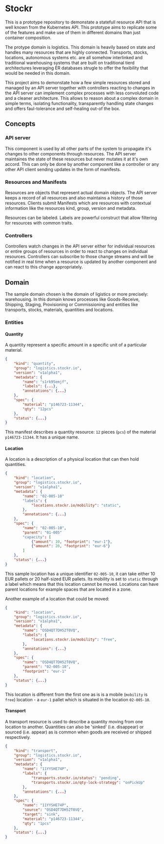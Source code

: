 # Stockr

This is a prototype repository to demonstate a statefull resource API that is well known from the Kubernetes API. This prototype aims to replicate some of the features and make use of them in different domains than just container composition. 

The protype domain is logistics. This domain is heavily based on state and handles many resources that are highly connected. Transports, stocks, locations, autonomous systems etc. are all somehow interlinked and traditional warehousing systems that are built on traditional tierd architectures leveraging ER databases strugle to offer the fexibility that would be needed in this domain.

This project aims to demonstate how a few simple resources stored and managed by an API server together with controllers reacting to changes in the API server can implement complex processes with less convoluted code and a cleaner architecture. This allows to reason about a complex domain in simple terms, isolating functionality, transparently handling state changes and offers faul-tolerance and self-healing out-of the box.

## Concepts

### API server

This component is used by all other parts of the system to propagate it's changes to other components through resources. The API server maintaines the state of these resources but never mutates it at it's own accord. This can only be done by another component like a controller or any other API client sending updates in the form of manifests.

### Resources and Manifests

Resources are objects that represent actual domain objects. The API server keeps a record of all resources and also maintains a history of those resources. Clients submit Manifests which are resources with contextual information like the resources kind, group, version and metadata.

Resources can be labeled. Labels are powerful construct that allow filtering for resources with common traits.

### Controllers

Controllers watch changes in the API server either for individual resources or entire groups of resources in order to react to changes on individual resources. Controllers can subscribe to those change streams and will be notified in real time when a resource is updated by another component and can react to this change appropriately.

## Domain

The sample domain chosen is the domain of ligistics or more precisely: warehousing. In this domain knows processes like Goods-Receive, Shipping, Staging, Provisioning or Commissioning and entities like transports, stocks, materials, quantities and locations.

### Entities

#### Quantity

A quantity represent a specific amount in a specific unit of a particular material.

```json
{
    "kind": "quantity",
    "group": "logistics.stockr.io",
    "version": "v1alpha1",
    "metadata": {
        "name": "s1rk95emjf",
        "labels": {...},
        "annotations": {...}
    },
    "spec": {
        "material": "p146723-11344",
        "qty": "12pcs"
    },
    "status": {...}
}
```
This manifest describes a quantity resource: `12` pieces (`pcs`) of the material `p146723-11344`. It has a unique name.

#### Location

A location is a description of a physical location that can then hold quantities.

```json
{
    "kind": "location",
    "group": "logistics.stockr.io",
    "version": "v1alpha1",
    "metadata": {
        "name": "02-005-10"
        "labels": {
            "locations.stockr.io/mobility": "static",
        },
        "annotations": {...}
    },
    "spec": {
        "name": "02-005-10",
        "parent": "01-005"
        "capacity": [
            {"amount": 10, "footprint": "eur-1"},
            {"amount": 20, "footprint": "eur-6"}
        ]
    },
    "status": {...}
}
```
This sample location has a unique identifier `02-005-10`, it can take either 10 EUR pallets or 20 half-sized EUR pallets. Its mobility is set to `static` through a label which means that this location cannot be moved. Locations can have parent locations for example spaces that are located in a zone.

Another example of a location that could be moved:
```json
{
    "kind": "location",
    "group": "logistics.stockr.io",
    "version": "v1alpha1",
    "metadata": {
        "name": "OSD4QT7DH52T0VQ",
        "labels": {
            "locations.stockr.io/mobility": "free",
        },
        "annotations": {...}
    },
    "spec": {
        "name": "OSD4QT7DH52T0VQ",
        "parent": "02-005-10",
        "footprint": "eur-1"
    },
    "status": {...}
}
```
This location is different from the first one as is is a mobile (`mobility` is `free`) location - a `eur-1` pallet which is situated in the location `02-005-10`.

#### Transport

A transport resource is used to describe a quantity moving from one location to another. Quantities can also be 'sinked' (i.e. disappear) or sourced (i.e. appear) as is common when goods are received or shipped respectively.

```json
{
    "kind": "transport",
    "group": "logistics.stockr.io",
    "version": "v1alpha1",
    "metadata": {
        "name": "11YYSHE74P",
        "labels": {
            "transports.stockr.io/status": "pending",
            "transports.stockr.io/qty-lock-strategy": "onPickUp"
        },
        "annotations": {...}
    },
    "spec": {
        "name": "11YYSHE74P",
        "source": "OSD4QT7DH52T0VQ",
        "target": "sink",
        "material": "p146723-11344",
        "qty": "1pcs"
    },
    "status": {...}
}
```